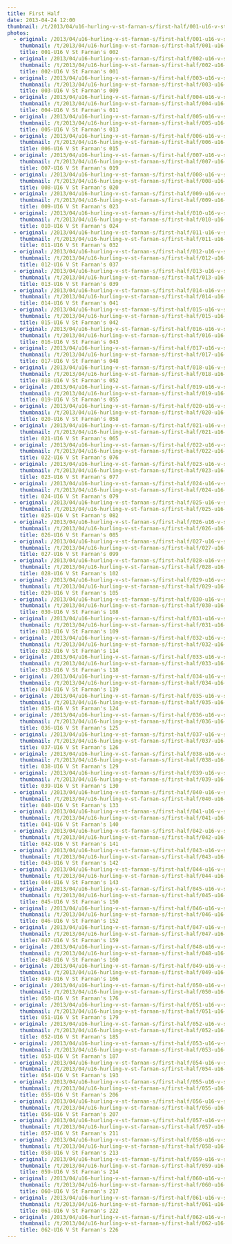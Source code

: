 ```yaml
---
title: First Half
date: 2013-04-24 12:00
thumbnail: /t/2013/04/u16-hurling-v-st-farnan-s/first-half/001-u16-v-st-farnan-s-002.jpg
photos:
  - original: /2013/04/u16-hurling-v-st-farnan-s/first-half/001-u16-v-st-farnan-s-002.jpg
    thumbnail: /t/2013/04/u16-hurling-v-st-farnan-s/first-half/001-u16-v-st-farnan-s-002.jpg
    title: 001-U16 V St Farnan's 002
  - original: /2013/04/u16-hurling-v-st-farnan-s/first-half/002-u16-v-st-farnan-s-001.jpg
    thumbnail: /t/2013/04/u16-hurling-v-st-farnan-s/first-half/002-u16-v-st-farnan-s-001.jpg
    title: 002-U16 V St Farnan's 001
  - original: /2013/04/u16-hurling-v-st-farnan-s/first-half/003-u16-v-st-farnan-s-009.jpg
    thumbnail: /t/2013/04/u16-hurling-v-st-farnan-s/first-half/003-u16-v-st-farnan-s-009.jpg
    title: 003-U16 V St Farnan's 009
  - original: /2013/04/u16-hurling-v-st-farnan-s/first-half/004-u16-v-st-farnan-s-011.jpg
    thumbnail: /t/2013/04/u16-hurling-v-st-farnan-s/first-half/004-u16-v-st-farnan-s-011.jpg
    title: 004-U16 V St Farnan's 011
  - original: /2013/04/u16-hurling-v-st-farnan-s/first-half/005-u16-v-st-farnan-s-013.jpg
    thumbnail: /t/2013/04/u16-hurling-v-st-farnan-s/first-half/005-u16-v-st-farnan-s-013.jpg
    title: 005-U16 V St Farnan's 013
  - original: /2013/04/u16-hurling-v-st-farnan-s/first-half/006-u16-v-st-farnan-s-015.jpg
    thumbnail: /t/2013/04/u16-hurling-v-st-farnan-s/first-half/006-u16-v-st-farnan-s-015.jpg
    title: 006-U16 V St Farnan's 015
  - original: /2013/04/u16-hurling-v-st-farnan-s/first-half/007-u16-v-st-farnan-s-019.jpg
    thumbnail: /t/2013/04/u16-hurling-v-st-farnan-s/first-half/007-u16-v-st-farnan-s-019.jpg
    title: 007-U16 V St Farnan's 019
  - original: /2013/04/u16-hurling-v-st-farnan-s/first-half/008-u16-v-st-farnan-s-020.jpg
    thumbnail: /t/2013/04/u16-hurling-v-st-farnan-s/first-half/008-u16-v-st-farnan-s-020.jpg
    title: 008-U16 V St Farnan's 020
  - original: /2013/04/u16-hurling-v-st-farnan-s/first-half/009-u16-v-st-farnan-s-023.jpg
    thumbnail: /t/2013/04/u16-hurling-v-st-farnan-s/first-half/009-u16-v-st-farnan-s-023.jpg
    title: 009-U16 V St Farnan's 023
  - original: /2013/04/u16-hurling-v-st-farnan-s/first-half/010-u16-v-st-farnan-s-024.jpg
    thumbnail: /t/2013/04/u16-hurling-v-st-farnan-s/first-half/010-u16-v-st-farnan-s-024.jpg
    title: 010-U16 V St Farnan's 024
  - original: /2013/04/u16-hurling-v-st-farnan-s/first-half/011-u16-v-st-farnan-s-032.jpg
    thumbnail: /t/2013/04/u16-hurling-v-st-farnan-s/first-half/011-u16-v-st-farnan-s-032.jpg
    title: 011-U16 V St Farnan's 032
  - original: /2013/04/u16-hurling-v-st-farnan-s/first-half/012-u16-v-st-farnan-s-037.jpg
    thumbnail: /t/2013/04/u16-hurling-v-st-farnan-s/first-half/012-u16-v-st-farnan-s-037.jpg
    title: 012-U16 V St Farnan's 037
  - original: /2013/04/u16-hurling-v-st-farnan-s/first-half/013-u16-v-st-farnan-s-039.jpg
    thumbnail: /t/2013/04/u16-hurling-v-st-farnan-s/first-half/013-u16-v-st-farnan-s-039.jpg
    title: 013-U16 V St Farnan's 039
  - original: /2013/04/u16-hurling-v-st-farnan-s/first-half/014-u16-v-st-farnan-s-041.jpg
    thumbnail: /t/2013/04/u16-hurling-v-st-farnan-s/first-half/014-u16-v-st-farnan-s-041.jpg
    title: 014-U16 V St Farnan's 041
  - original: /2013/04/u16-hurling-v-st-farnan-s/first-half/015-u16-v-st-farnan-s-042.jpg
    thumbnail: /t/2013/04/u16-hurling-v-st-farnan-s/first-half/015-u16-v-st-farnan-s-042.jpg
    title: 015-U16 V St Farnan's 042
  - original: /2013/04/u16-hurling-v-st-farnan-s/first-half/016-u16-v-st-farnan-s-043.jpg
    thumbnail: /t/2013/04/u16-hurling-v-st-farnan-s/first-half/016-u16-v-st-farnan-s-043.jpg
    title: 016-U16 V St Farnan's 043
  - original: /2013/04/u16-hurling-v-st-farnan-s/first-half/017-u16-v-st-farnan-s-048.jpg
    thumbnail: /t/2013/04/u16-hurling-v-st-farnan-s/first-half/017-u16-v-st-farnan-s-048.jpg
    title: 017-U16 V St Farnan's 048
  - original: /2013/04/u16-hurling-v-st-farnan-s/first-half/018-u16-v-st-farnan-s-052.jpg
    thumbnail: /t/2013/04/u16-hurling-v-st-farnan-s/first-half/018-u16-v-st-farnan-s-052.jpg
    title: 018-U16 V St Farnan's 052
  - original: /2013/04/u16-hurling-v-st-farnan-s/first-half/019-u16-v-st-farnan-s-055.jpg
    thumbnail: /t/2013/04/u16-hurling-v-st-farnan-s/first-half/019-u16-v-st-farnan-s-055.jpg
    title: 019-U16 V St Farnan's 055
  - original: /2013/04/u16-hurling-v-st-farnan-s/first-half/020-u16-v-st-farnan-s-058.jpg
    thumbnail: /t/2013/04/u16-hurling-v-st-farnan-s/first-half/020-u16-v-st-farnan-s-058.jpg
    title: 020-U16 V St Farnan's 058
  - original: /2013/04/u16-hurling-v-st-farnan-s/first-half/021-u16-v-st-farnan-s-065.jpg
    thumbnail: /t/2013/04/u16-hurling-v-st-farnan-s/first-half/021-u16-v-st-farnan-s-065.jpg
    title: 021-U16 V St Farnan's 065
  - original: /2013/04/u16-hurling-v-st-farnan-s/first-half/022-u16-v-st-farnan-s-076.jpg
    thumbnail: /t/2013/04/u16-hurling-v-st-farnan-s/first-half/022-u16-v-st-farnan-s-076.jpg
    title: 022-U16 V St Farnan's 076
  - original: /2013/04/u16-hurling-v-st-farnan-s/first-half/023-u16-v-st-farnan-s-077.jpg
    thumbnail: /t/2013/04/u16-hurling-v-st-farnan-s/first-half/023-u16-v-st-farnan-s-077.jpg
    title: 023-U16 V St Farnan's 077
  - original: /2013/04/u16-hurling-v-st-farnan-s/first-half/024-u16-v-st-farnan-s-079.jpg
    thumbnail: /t/2013/04/u16-hurling-v-st-farnan-s/first-half/024-u16-v-st-farnan-s-079.jpg
    title: 024-U16 V St Farnan's 079
  - original: /2013/04/u16-hurling-v-st-farnan-s/first-half/025-u16-v-st-farnan-s-082.jpg
    thumbnail: /t/2013/04/u16-hurling-v-st-farnan-s/first-half/025-u16-v-st-farnan-s-082.jpg
    title: 025-U16 V St Farnan's 082
  - original: /2013/04/u16-hurling-v-st-farnan-s/first-half/026-u16-v-st-farnan-s-085.jpg
    thumbnail: /t/2013/04/u16-hurling-v-st-farnan-s/first-half/026-u16-v-st-farnan-s-085.jpg
    title: 026-U16 V St Farnan's 085
  - original: /2013/04/u16-hurling-v-st-farnan-s/first-half/027-u16-v-st-farnan-s-099.jpg
    thumbnail: /t/2013/04/u16-hurling-v-st-farnan-s/first-half/027-u16-v-st-farnan-s-099.jpg
    title: 027-U16 V St Farnan's 099
  - original: /2013/04/u16-hurling-v-st-farnan-s/first-half/028-u16-v-st-farnan-s-102.jpg
    thumbnail: /t/2013/04/u16-hurling-v-st-farnan-s/first-half/028-u16-v-st-farnan-s-102.jpg
    title: 028-U16 V St Farnan's 102
  - original: /2013/04/u16-hurling-v-st-farnan-s/first-half/029-u16-v-st-farnan-s-105.jpg
    thumbnail: /t/2013/04/u16-hurling-v-st-farnan-s/first-half/029-u16-v-st-farnan-s-105.jpg
    title: 029-U16 V St Farnan's 105
  - original: /2013/04/u16-hurling-v-st-farnan-s/first-half/030-u16-v-st-farnan-s-108.jpg
    thumbnail: /t/2013/04/u16-hurling-v-st-farnan-s/first-half/030-u16-v-st-farnan-s-108.jpg
    title: 030-U16 V St Farnan's 108
  - original: /2013/04/u16-hurling-v-st-farnan-s/first-half/031-u16-v-st-farnan-s-109.jpg
    thumbnail: /t/2013/04/u16-hurling-v-st-farnan-s/first-half/031-u16-v-st-farnan-s-109.jpg
    title: 031-U16 V St Farnan's 109
  - original: /2013/04/u16-hurling-v-st-farnan-s/first-half/032-u16-v-st-farnan-s-114.jpg
    thumbnail: /t/2013/04/u16-hurling-v-st-farnan-s/first-half/032-u16-v-st-farnan-s-114.jpg
    title: 032-U16 V St Farnan's 114
  - original: /2013/04/u16-hurling-v-st-farnan-s/first-half/033-u16-v-st-farnan-s-118.jpg
    thumbnail: /t/2013/04/u16-hurling-v-st-farnan-s/first-half/033-u16-v-st-farnan-s-118.jpg
    title: 033-U16 V St Farnan's 118
  - original: /2013/04/u16-hurling-v-st-farnan-s/first-half/034-u16-v-st-farnan-s-119.jpg
    thumbnail: /t/2013/04/u16-hurling-v-st-farnan-s/first-half/034-u16-v-st-farnan-s-119.jpg
    title: 034-U16 V St Farnan's 119
  - original: /2013/04/u16-hurling-v-st-farnan-s/first-half/035-u16-v-st-farnan-s-124.jpg
    thumbnail: /t/2013/04/u16-hurling-v-st-farnan-s/first-half/035-u16-v-st-farnan-s-124.jpg
    title: 035-U16 V St Farnan's 124
  - original: /2013/04/u16-hurling-v-st-farnan-s/first-half/036-u16-v-st-farnan-s-125.jpg
    thumbnail: /t/2013/04/u16-hurling-v-st-farnan-s/first-half/036-u16-v-st-farnan-s-125.jpg
    title: 036-U16 V St Farnan's 125
  - original: /2013/04/u16-hurling-v-st-farnan-s/first-half/037-u16-v-st-farnan-s-126.jpg
    thumbnail: /t/2013/04/u16-hurling-v-st-farnan-s/first-half/037-u16-v-st-farnan-s-126.jpg
    title: 037-U16 V St Farnan's 126
  - original: /2013/04/u16-hurling-v-st-farnan-s/first-half/038-u16-v-st-farnan-s-129.jpg
    thumbnail: /t/2013/04/u16-hurling-v-st-farnan-s/first-half/038-u16-v-st-farnan-s-129.jpg
    title: 038-U16 V St Farnan's 129
  - original: /2013/04/u16-hurling-v-st-farnan-s/first-half/039-u16-v-st-farnan-s-130.jpg
    thumbnail: /t/2013/04/u16-hurling-v-st-farnan-s/first-half/039-u16-v-st-farnan-s-130.jpg
    title: 039-U16 V St Farnan's 130
  - original: /2013/04/u16-hurling-v-st-farnan-s/first-half/040-u16-v-st-farnan-s-133.jpg
    thumbnail: /t/2013/04/u16-hurling-v-st-farnan-s/first-half/040-u16-v-st-farnan-s-133.jpg
    title: 040-U16 V St Farnan's 133
  - original: /2013/04/u16-hurling-v-st-farnan-s/first-half/041-u16-v-st-farnan-s-140.jpg
    thumbnail: /t/2013/04/u16-hurling-v-st-farnan-s/first-half/041-u16-v-st-farnan-s-140.jpg
    title: 041-U16 V St Farnan's 140
  - original: /2013/04/u16-hurling-v-st-farnan-s/first-half/042-u16-v-st-farnan-s-141.jpg
    thumbnail: /t/2013/04/u16-hurling-v-st-farnan-s/first-half/042-u16-v-st-farnan-s-141.jpg
    title: 042-U16 V St Farnan's 141
  - original: /2013/04/u16-hurling-v-st-farnan-s/first-half/043-u16-v-st-farnan-s-142.jpg
    thumbnail: /t/2013/04/u16-hurling-v-st-farnan-s/first-half/043-u16-v-st-farnan-s-142.jpg
    title: 043-U16 V St Farnan's 142
  - original: /2013/04/u16-hurling-v-st-farnan-s/first-half/044-u16-v-st-farnan-s-143.jpg
    thumbnail: /t/2013/04/u16-hurling-v-st-farnan-s/first-half/044-u16-v-st-farnan-s-143.jpg
    title: 044-U16 V St Farnan's 143
  - original: /2013/04/u16-hurling-v-st-farnan-s/first-half/045-u16-v-st-farnan-s-150.jpg
    thumbnail: /t/2013/04/u16-hurling-v-st-farnan-s/first-half/045-u16-v-st-farnan-s-150.jpg
    title: 045-U16 V St Farnan's 150
  - original: /2013/04/u16-hurling-v-st-farnan-s/first-half/046-u16-v-st-farnan-s-152.jpg
    thumbnail: /t/2013/04/u16-hurling-v-st-farnan-s/first-half/046-u16-v-st-farnan-s-152.jpg
    title: 046-U16 V St Farnan's 152
  - original: /2013/04/u16-hurling-v-st-farnan-s/first-half/047-u16-v-st-farnan-s-159.jpg
    thumbnail: /t/2013/04/u16-hurling-v-st-farnan-s/first-half/047-u16-v-st-farnan-s-159.jpg
    title: 047-U16 V St Farnan's 159
  - original: /2013/04/u16-hurling-v-st-farnan-s/first-half/048-u16-v-st-farnan-s-160.jpg
    thumbnail: /t/2013/04/u16-hurling-v-st-farnan-s/first-half/048-u16-v-st-farnan-s-160.jpg
    title: 048-U16 V St Farnan's 160
  - original: /2013/04/u16-hurling-v-st-farnan-s/first-half/049-u16-v-st-farnan-s-166.jpg
    thumbnail: /t/2013/04/u16-hurling-v-st-farnan-s/first-half/049-u16-v-st-farnan-s-166.jpg
    title: 049-U16 V St Farnan's 166
  - original: /2013/04/u16-hurling-v-st-farnan-s/first-half/050-u16-v-st-farnan-s-176.jpg
    thumbnail: /t/2013/04/u16-hurling-v-st-farnan-s/first-half/050-u16-v-st-farnan-s-176.jpg
    title: 050-U16 V St Farnan's 176
  - original: /2013/04/u16-hurling-v-st-farnan-s/first-half/051-u16-v-st-farnan-s-179.jpg
    thumbnail: /t/2013/04/u16-hurling-v-st-farnan-s/first-half/051-u16-v-st-farnan-s-179.jpg
    title: 051-U16 V St Farnan's 179
  - original: /2013/04/u16-hurling-v-st-farnan-s/first-half/052-u16-v-st-farnan-s-185.jpg
    thumbnail: /t/2013/04/u16-hurling-v-st-farnan-s/first-half/052-u16-v-st-farnan-s-185.jpg
    title: 052-U16 V St Farnan's 185
  - original: /2013/04/u16-hurling-v-st-farnan-s/first-half/053-u16-v-st-farnan-s-187.jpg
    thumbnail: /t/2013/04/u16-hurling-v-st-farnan-s/first-half/053-u16-v-st-farnan-s-187.jpg
    title: 053-U16 V St Farnan's 187
  - original: /2013/04/u16-hurling-v-st-farnan-s/first-half/054-u16-v-st-farnan-s-193.jpg
    thumbnail: /t/2013/04/u16-hurling-v-st-farnan-s/first-half/054-u16-v-st-farnan-s-193.jpg
    title: 054-U16 V St Farnan's 193
  - original: /2013/04/u16-hurling-v-st-farnan-s/first-half/055-u16-v-st-farnan-s-206.jpg
    thumbnail: /t/2013/04/u16-hurling-v-st-farnan-s/first-half/055-u16-v-st-farnan-s-206.jpg
    title: 055-U16 V St Farnan's 206
  - original: /2013/04/u16-hurling-v-st-farnan-s/first-half/056-u16-v-st-farnan-s-207.jpg
    thumbnail: /t/2013/04/u16-hurling-v-st-farnan-s/first-half/056-u16-v-st-farnan-s-207.jpg
    title: 056-U16 V St Farnan's 207
  - original: /2013/04/u16-hurling-v-st-farnan-s/first-half/057-u16-v-st-farnan-s-211.jpg
    thumbnail: /t/2013/04/u16-hurling-v-st-farnan-s/first-half/057-u16-v-st-farnan-s-211.jpg
    title: 057-U16 V St Farnan's 211
  - original: /2013/04/u16-hurling-v-st-farnan-s/first-half/058-u16-v-st-farnan-s-213.jpg
    thumbnail: /t/2013/04/u16-hurling-v-st-farnan-s/first-half/058-u16-v-st-farnan-s-213.jpg
    title: 058-U16 V St Farnan's 213
  - original: /2013/04/u16-hurling-v-st-farnan-s/first-half/059-u16-v-st-farnan-s-214.jpg
    thumbnail: /t/2013/04/u16-hurling-v-st-farnan-s/first-half/059-u16-v-st-farnan-s-214.jpg
    title: 059-U16 V St Farnan's 214
  - original: /2013/04/u16-hurling-v-st-farnan-s/first-half/060-u16-v-st-farnan-s-217.jpg
    thumbnail: /t/2013/04/u16-hurling-v-st-farnan-s/first-half/060-u16-v-st-farnan-s-217.jpg
    title: 060-U16 V St Farnan's 217
  - original: /2013/04/u16-hurling-v-st-farnan-s/first-half/061-u16-v-st-farnan-s-222.jpg
    thumbnail: /t/2013/04/u16-hurling-v-st-farnan-s/first-half/061-u16-v-st-farnan-s-222.jpg
    title: 061-U16 V St Farnan's 222
  - original: /2013/04/u16-hurling-v-st-farnan-s/first-half/062-u16-v-st-farnan-s-226.jpg
    thumbnail: /t/2013/04/u16-hurling-v-st-farnan-s/first-half/062-u16-v-st-farnan-s-226.jpg
    title: 062-U16 V St Farnan's 226
---
```

